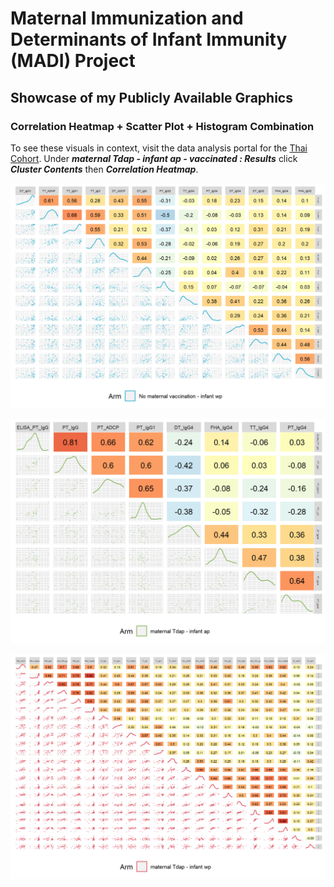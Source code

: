 # Maternal Immunization and Determinants of Infant Immunity (MADI) Project

## Showcase of my Publicly Available Graphics

### Correlation Heatmap + Scatter Plot + Histogram Combination

To see these visuals in context, visit the data analysis portal for the [Thai Cohort](https://rcweb.dartmouth.edu/HoenA/MADI/SDY8003/cluster_arm.html). Under ***maternal Tdap - infant ap - vaccinated : Results*** click ***Cluster Contents*** then ***Correlation Heatmap***.

![Heatmap Scatter Plot Matrix of Several Antibodies](https://github.com/alecbuetow/MADI/blob/main/Images/MADI_example_1.png)

![Heatmap Scatter Plot Matrix of Several Antibodies](https://github.com/alecbuetow/MADI/blob/main/Images/MADI_example_2.png)

![Heatmap Scatter Plot Matrix of Several Antibodies](https://github.com/alecbuetow/MADI/blob/main/Images/MADI_example_3.png)
